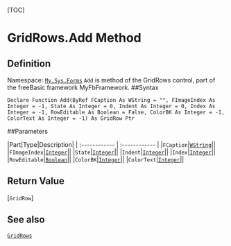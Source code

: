 [TOC]
# GridRows.Add Method

## Definition
Namespace: [`My.Sys.Forms`](My.Sys.Forms.md)
`Add` is method of the GridRows control, part of the freeBasic framework MyFbFramework.
##Syntax
```freeBasic
Declare Function Add(ByRef FCaption As WString = "", FImageIndex As Integer = -1, State As Integer = 0, Indent As Integer = 0, Index As Integer = -1, RowEditable As Boolean = False, ColorBK As Integer = -1, ColorText As Integer = -1) As GridRow Ptr
```

##Parameters

|Part|Type|Description|
| :------------ | :------------ |
|`FCaption`|[`WString`]("https://www.freebasic.net/wiki/KeyPgWString")||
|`FImageIndex`|[`Integer`]("https://www.freebasic.net/wiki/KeyPgInteger")||
|`State`|[`Integer`]("https://www.freebasic.net/wiki/KeyPgInteger")||
|`Indent`|[`Integer`]("https://www.freebasic.net/wiki/KeyPgInteger")||
|`Index`|[`Integer`]("https://www.freebasic.net/wiki/KeyPgInteger")||
|`RowEditable`|[`Boolean`]("https://www.freebasic.net/wiki/KeyPgBoolean")||
|`ColorBK`|[`Integer`]("https://www.freebasic.net/wiki/KeyPgInteger")||
|`ColorText`|[`Integer`]("https://www.freebasic.net/wiki/KeyPgInteger")||

## Return Value
[`GridRow`]
## See also
[`GridRows`](GridRows.md)

